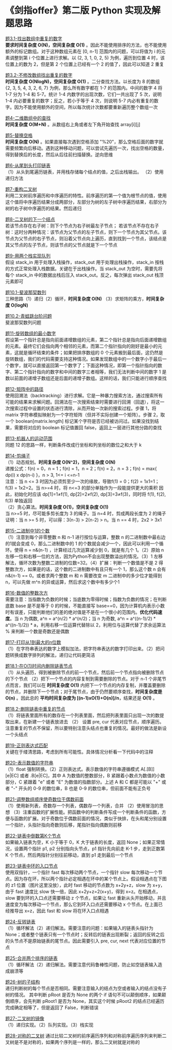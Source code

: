 # 《剑指offer》第二版 Python 实现及解题思路
[题3.1-找出数组中重复的数字](题3.1-找出数组中重复的数字.py)   
**要求时间复杂度 O(N)，空间复杂度 O(1)** 。因此不能使用排序的方法，也不能使用额外的标记数组。对于这种数组元素在 [0, n-1] 范围内的问题，可以将值为 i 的元素调整到第 i 个位置上进行求解。以 (2, 3, 1, 0, 2, 5) 为例，遍历到位置 4 时，该位置上的数为 2，但是第 2 个位置上已经有一个 2 的值了，因此可以知道 2 重复

[题3.2-不修改数组找出重复的数字](题3.2-不修改数组找出重复的数字.py)     
**时间复杂度 O(NlogN)，空间复杂度 O(1)** 。二分查找方法。以长度为 8 的数组 {2, 3, 5, 4, 3, 2, 6, 7} 为例，那么所有数字都在 1-7 的范围内。中间的数字 4 将 1-7 分为 1-4 和 5-7。统计 1-4 内数字的出现次数，它们一共出现了 5 次，说明 1-4 内必要重复的数字；反之，若小于等于 4 次，则说明 5-7 内必有重复的数字。因为不能使用额外的空间，所以每次统计次数都要重新遍历整个数组一次

[题4-二维数组中的查找](题4-二维数组中的查找.py)      
**时间复杂度 O(M+N)** 。从数组右上角或者左下角开始查找 array[i][j]

[题5-替换空格](题5-替换空格.py)    
**时间复杂度 O(N)** 。如果直接每次遇到空格添加 "%20"，那么空格后面的数字就需要频繁向后移动。遇到这种移动问题，可以尝试先遍历一次，找出空格的数量，得到替换后的长度，然后从后往前扫描替换。逆向思维

[题6-从尾到头打印链表](题6-从尾到头打印链表.py)       
（1）从头到尾遍历链表，并用栈存储每个结点的值，之后出栈输出。
（2）使用递归方法

[题7-重构二叉树](题7-重构二叉树.py)     
利用二叉树前序遍历和中序遍历的特性。前序遍历的第一个值为根节点的值，使用这个值将中序遍历结果分成两部分，左部分为树的左子树中序遍历结果，右部分为树的右子树中序遍历的结果。然后递归

[题8-二叉树的下一个结点](题8-二叉树的下一个结点.py)     
若该节点存在右子树：则下个节点为右子树最左子节点；
若该节点不存在右子树：这时分两种情况：该节点为父节点的左子节点，则下一个节点为其父节点。该节点为父节点的右子节点，则沿着父节点向上遍历，直到找到一个节点，该结点是其父节点的左子节点，则该节点的父节点就是下一个节点

[题9-用两个栈实现队列](题9-用两个栈实现队列.py)     
假设 stack_in 用于处理入栈操作，stack_out 用于处理出栈操作，stack_in 按栈的方式正常处理入栈数据。关键在于出栈操作。当 stack_out 为空时，需要先将每个 stack_in 中的数据出栈后压入 stack_out。反之，每次弹出 stack_out 栈顶元素即可

[题10.1-斐波那契数列](题10.1-斐波那契数列.py)    
三种思路（1）递归（2）循环，**时间复杂度 O(N)** （3）求矩阵的乘方，**时间复杂度 O(logN)**

[题10.2-青蛙跳台阶问题](题10.2-青蛙跳台阶问题.py)    
斐波那契数列问题

[题11-旋转数组的最小数字](题11-旋转数组的最小数字.py)   
假设第一个指针总是指向前面递增数组的元素，第二个指针总是指向后面递增数组的元素。最终它们会指向两个相邻的元素，而第二个指针指向的刚好是最小的元素，这就是循环结束的条件；如果把排序数组的 0 个元素搬到最后面，这仍然是旋转数组，我们的代码需要支持这种情况。如果发现数组中的一个数字小于最后一个数字，就可以直接返回第一个数字了；下面这种情况，即第一个指针指向的数字、第二个指针指向的数字和中间的数字三者相等，我们无法判断中间的数字 1 是数以前面的递增子数组还是后面的递增子数组。这样的话，我们只能进行顺序查找

[题12-矩阵中的路径](题12-矩阵中的路径.py)   
使用回溯法（backtracking）进行求解。它是一种暴力搜索方法，通过搜索所有可能的结果来求解问题。回溯法在一次搜索结束时需要进行回溯（回退），将这一次搜索过程中设置的状态进行清除，从而开始一次新的搜索过程。步骤 1，将 matrix 字符串模拟映射为一个字符矩阵（但并不实际创建一个矩阵）。步骤 2，取一个 boolean[matrix.length] 标记某个字符是否已经被访问过。如果没找到结果，需要将对应的 boolean 标记值置回 false，返回上一层进行其他分路的查找

[题13-机器人的运动范围](题13-机器人的运动范围.py)  
同题 12 的思路一样，判断条件改成行坐标和列坐标的数位之和大于 k

[题14-剪绳子](题14-剪绳子.py)   
（1）动态规划。**时间复杂度 O(N^2)，空间复杂度 O(N)**    
递推公式：f(n) = 0，n = 1；f(n) = 1，n = 2；f(n) = 2，n = 3；f(n) = max{ dp(i) x dp(n-i) }，n > 3, 1<= i <=n-1   
注意：当 n <= 3 时因为必须剪至少一次的缘故，导致f(1) = 0；f(2) = 1x1=1；f(3) = 1x2=2。当 n>=4 时，将 n<=3 的部分单独作为一段能提供更大的乘积   因此，初始化时应该 dp[1]=1≠f(1), dp[2]=2≠f(2), dp[3]=3≠f(3)，同时将 f(1), f(2), f(3) 单独返回        
（2）贪心算法。**时间复杂度 O(1)，空间复杂度 O(1)**     
当 n>=5 时，尽可能多剪长度为 3 的绳子。当 n=4 时，剪成两段长度为 2 的绳子     
证明：当 n >= 5 时，可以得：3(n-3) > 2(n-2) > n。当 n == 4 时，2x2 > 3x1

[题15-二进制中1的个数](题15-二进制中1的个数.py)    
（1）注意到每个非零整数 n 和 n-1 进行按位与运算，整数 n 的二进制数中最右边的1就会变成 0，那么二进制数中的 1 的个数就会减少一个，因此可以利用一个循环。使得 n = n&(n-1) ，计算经过几次运算减少到 0，就是有几个 1。（2）原始 n 左移一位和右移一位的方法，因为Python不会出现整数溢出的情况。（3）1 左移解法，循环次数为整数二进制的位数=32。（4）扩展：判断一个数值是不是 2 得整数次方，如果是的话，这个数的二进制数中有且只有一个 1，那么这个数 n 会有 n&(n-1) == 0。或者求两个整数 m 和 n 需要改变 m 二进制中的多少位才能得到 n，可以先做 m^n 的异或运算，然后求这个数中有多少个1

[题16-数值的整数次方](题16-数值的整数次方.py)  
需要注意：当指数为负数的时候；当底数为零得时候；指数为负数的情况；在判断底数 base 是不是等于 0 的时候，不能直接写 base==0，因为计算机内表示小数时有误差，只能判断他们的差的绝对值是不是在一个很小的范围内。**优化代码速度**。当 n 为偶数, a^n = a^(n/2) * a^(n/2)；当 n 为奇数, a^n = a^((n-1)/2) * a^((n-1)/2)) * a，利用右移一位运算代替除以 2，利用位与运算代替了求余运算法 % 来判断一个数是奇数还是偶数

[题17-打印从1到最大的n位数](题17-打印从1到最大的n位数.py)     
（1）在字符串表达的数字上模拟加法，把字符串表达的数字打印出来。（2）把问题转换成数字排列的解法，递归让代码更简洁

[题18.1-在O(1)时间内删除链表节点](题18.1-在O(1)时间内删除链表节点.py)   
（1）从头遍历，得到被删除节点的前一个节点，然后前一个节点指向被删除节点的下个节点
（2）把下一个节点的内容复制到需要删除的节点。对于 n-1 个非尾节点而言，我们可以在 **时间复杂度 O(1)** 内把下一个节点的内存复制，并覆盖要删除的节点，并删除下一个节点；对于尾节点，由于仍然要顺序查找，**时间复杂度是 O(n)** 。因此总的 **平均时间复杂度为 [(n-1)xO(1)+O(n)]/n**，结果还是 **O(1)** 。

[题18.2-删除链表中重复的节点](题18.2-删除链表中重复的节点.py)  
（1）将链表里面所有的数存在一个列表里面，然后把列表里面只出现一次的数提取出来，在新建一个链表放进去
（2） 设置 pre, cur 代表对应节点，顺序遍历。注意重复的节点不保留，所以要特别注意头结点也重复的情况。最好的做法是新设一个头结点

[题19-正则表达式匹配](题19-正则表达式匹配.py)   
关键在于缕清思路，考虑到所有可能性。具体情况分析看一下代码中的注释

[题20-表示数值的字符串](题20-表示数值的字符串.py)    
（1）float 强制转换。（2）正则表达式。表示数值的字符串遵循模式 A[.[B]][e|EC] 或者 .B[e|EC]，其中 A 为数值的整数部分，B 紧跟着小数点为数值的小数部分，C 紧跟着 "e" 或者 "E" 为数值的指数部分。上述 A 和 C 都是可能以 "+" 或者 "-" 开头的 0-9 的数位串，B 也是 0-9 的数位串，但前面不能有正负号

[题21-调整数组顺序使奇数位于偶数前面](题21-调整数组顺序使奇数位于偶数前面.py)     
（1）使用新列表，奇数存一个列表，偶数存一个列表，合并
（2）使用冒泡的思想
（3）注重函数的扩展性能。把函数中的判断条件写成一个判断条件的函数，方便与函数的扩展。对于奇数位于偶数前面的情况，类似于快排，在头和尾分别设置一个指针，头指针指向奇数则后移，尾指针指向偶数则前移

[题22-链表中倒数第K个节点](题22-链表中倒数第K个节点.py)     
如果输入链表为空，K 小于等于 0，K 大于链表的长度，返回 None；如果正常情况，设置两个指针 p1, p2 分别指向头节点，p1 指针先向前走 K-1 步，走到正数第 K 个节点，然后两指针分别往前移动，直到 p1 走到最后一个节点

[题23-链表中环的入口节点](题23-链表中环的入口节点.py)     
使用双指针，一个指针 fast 每次移动两个节点，一个指针 slow 每次移动一个节点。因为存在环，所以两个指针必定相遇在环中的某个节点上。假设相遇点在下图的 z1 位置（图片这里没放），此时 fast 移动的节点数为 x+2y+z，slow 为 x+y，由于 fast 速度比 slow 快一倍，因此 x+2y+z=2(x+y)，得到 x=z。在相遇点，slow 要到环的入口点还需要移动 z 个节点，如果让 fast 重新从头开始移动，并且速度变为每次移动一个节点，那么它到环入口点还需要移动 x 个节点。在上面已经推导出 x=z，因此 fast 和 slow 将在环入口点相遇

[题24-反转链表](题24-反转链表.py)     
（1）循环解法（2）递归解法。需要注意的问题：如果输入的链表头指针为 None；或者整个链表只有一个节点时；反转后的链表出现断裂；返回的反转之后的头节点不是原始链表的尾节点。因此需要引入 pre, cur, next 代表对应位置的节点

[题25-合并两个排序的链表](题25-合并两个排序的链表.py)  
（1）循环解法（2）递归解法。需要注意代码鲁棒性问题，防止如空链表输入造成崩溃等

[题26-树的子结构](题26-树的子结构.py)   
递归判断树的每个节点是否相同。需要注意输入的结点为空或者输入的结点没有子树的情况。
其中判断 pRoot 是否为 None 的两个 if 语句不可以颠倒顺序，如果颠倒顺序，会先判断 pRoot1 是否为 None，其实这个时候 pRoot2 的结点已经遍历完成确定相等了，但是返回了 False，判断错误

[题27-二叉树的镜像](题27-二叉树的镜像.py)  
（1）递归实现。（2）队列实现。（3）栈实现

[题28-对称的二叉树](题28-对称的二叉树.py)
通过比较二叉树的前序遍历序列和对称前序遍历序列来判断二叉树是不是对称的，如果两个序列是一样的，那么二叉树就是对称的
